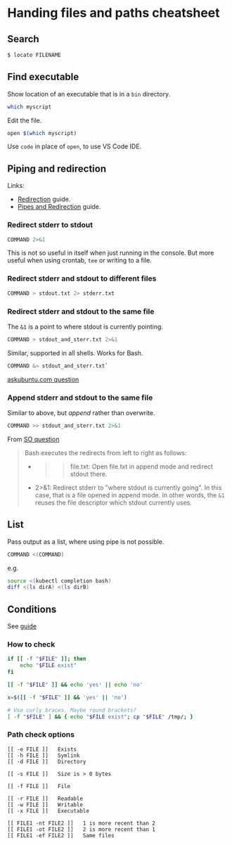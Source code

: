 # Handing files and paths cheatsheet


## Search

```sh
$ locate FILENAME
```

## Find executable

Show location of an executable that is in a `bin` directory.

```sh
which myscript
```

Edit the file.

```sh
open $(which myscript)
```

Use `code` in place of `open`, to use VS Code IDE.


## Piping and redirection

Links:

- [Redirection](https://github.com/MichaelCurrin/learn-to-code/blob/master/Shell/Bash/tutorials/redirection.md) guide.
- [Pipes and Redirection](https://github.com/MichaelCurrin/learn-to-code/blob/master/Shell/Bash/beginning_linux_programming/pipes_and_redirection.md) guide.

### Redirect stderr to stdout

```sh
COMMAND 2>&1
```

This is not so useful in itself when just running in the console. But more useful when using crontab, `tee` or writing to a file.


### Redirect stderr and stdout to different files

```sh
COMMAND > stdout.txt 2> stderr.txt
```

### Redirect stderr and stdout to the same file

The `&1` is a point to where stdout is currently pointing.

```sh
COMMAND > stdout_and_sterr.txt 2>&1
```

Similar, supported in all shells. Works for Bash.

```sh
COMMAND &> stdout_and_sterr.txt`
```

[askubuntu.com question](https://askubuntu.com/questions/625224/how-to-redirect-stderr-to-a-file)

### Append stderr and stdout to the same file

Similar to above, but _append_ rather than overwrite.

```sh
COMMAND >> stdout_and_sterr.txt 2>&1
```

From [SO question](https://stackoverflow.com/questions/876239/how-can-i-redirect-and-append-both-stdout-and-stderr-to-a-file-with-bash)

> Bash executes the redirects from left to right as follows:
>
> - >>file.txt: Open file.txt in append mode and redirect stdout there.
> - 2>&1: Redirect stderr to "where stdout is currently going". In this case, that is a file opened in append mode. In other words, the `&1` reuses the file descriptor which stdout currently uses.


## List

Pass output as a list, where using pipe is not possible.

```sh
COMMAND <(COMMAND)
```

e.g.

```sh
source <(kubectl completion bash)
diff <(ls dirA) <(ls dirB)
```


## Conditions


See [guide](https://linuxize.com/post/bash-check-if-file-exists/)


### How to check

```sh
if [[ -f "$FILE" ]]; then
    echo "$FILE exist"
fi
```

```sh
[[ -f "$FILE" ]] && echo 'yes' || echo 'no'

x=$([[ -f "$FILE" ]] && 'yes' || 'no')

# Use curly braces. Maybe round brackets?
[ -f "$FILE" ] && { echo "$FILE exist"; cp "$FILE" /tmp/; }
```


### Path check options

```
[[ -e FILE ]] 	Exists
[[ -h FILE ]] 	Symlink
[[ -d FILE ]] 	Directory

[[ -s FILE ]] 	Size is > 0 bytes

[[ -f FILE ]] 	File

[[ -r FILE ]] 	Readable
[[ -w FILE ]] 	Writable
[[ -x FILE ]] 	Executable

[[ FILE1 -nt FILE2 ]] 	1 is more recent than 2
[[ FILE1 -ot FILE2 ]] 	2 is more recent than 1
[[ FILE1 -ef FILE2 ]] 	Same files
```
<!--stackedit_data:
eyJoaXN0b3J5IjpbNTUzMjAwMzVdfQ==
-->
